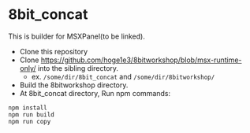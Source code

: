 # 8bit_concat

This is builder for MSXPanel(to be linked).

- Clone this repository
- Clone https://github.com/hoge1e3/8bitworkshop/blob/msx-runtime-only/ into the sibling directory.
  - ex.  `/some/dir/8bit_concat` and `/some/dir/8bitworkshop/`
- Build the 8bitworkshop directory. 
- At 8bit_concat directory, Run npm commands:
~~~
npm install
npm run build
npm run copy
~~~
